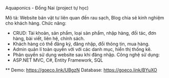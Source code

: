 Aquaponics - Đồng Nai (project tự học)

Mô tả: Website bán vật tư liên quan đến rau sạch, Blog chia sẻ kinh nghiệm cho khách hàng.
Chức năng:
  - CRUD: Tài khoản, sản phẩm, loại sản phẩm, nhập hàng, đối tác, đơn hàng, bài viết, liên hệ, chính sách.
  - Khách hàng có thể đăng ký, đăng nhập, đổi thông tin, mua hàng.
  - Admin quản lí toàn quyền với với các danh mục, hiển thị thống kê.  
  - Phân quyền sử dụng website sau khi đăng nhập.
Công nghệ sử dụng:
  - ASP.NET MVC, C#, Entity Framework, SQL

** Demo: https://goeco.link/UBgzN
   Database: https://goeco.link/BYuXO
